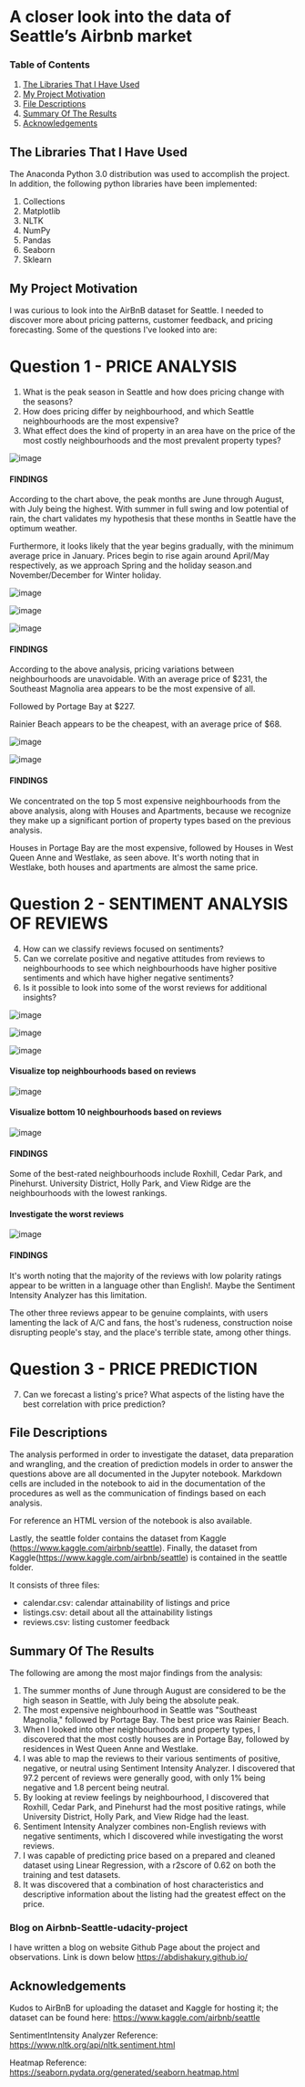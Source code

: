 # A closer look into the data of Seattle’s Airbnb market


### Table of Contents

1. [The Libraries That I Have Used](#libraries)
2. [My Project Motivation](#motivation)
3. [File Descriptions](#files)
4. [Summary Of The Results](#results)
5. [Acknowledgements](#acknowledgements)

## The Libraries That I Have Used <a name="libraries"></a>

The Anaconda Python 3.0 distribution was used to accomplish the project. In addition, the following python libraries have been implemented: 

1. Collections
2. Matplotlib 
3. NLTK
4. NumPy
5. Pandas
6. Seaborn
7. Sklearn

## My Project Motivation<a name="motivation"></a>

I was curious to look into the AirBnB dataset for Seattle. I needed to discover more about pricing patterns, customer feedback, and pricing forecasting. Some of the questions I've looked into are: 

# Question 1 - PRICE ANALYSIS

1. What is the peak season in Seattle and how does pricing change with the seasons?
2. How does pricing differ by neighbourhood, and which Seattle neighbourhoods are the most expensive?
3. What effect does the kind of property in an area have on the price of the most costly neighbourhoods and the most prevalent property types?

![image](https://user-images.githubusercontent.com/83236722/142714387-a5d24721-3cd0-43a1-b91c-1ee084032af7.png)

#### FINDINGS

According to the chart above, the peak months are June through August, with July being the highest.
With summer in full swing and low potential of rain, the chart validates my hypothesis that these months in Seattle have the optimum weather. 

Furthermore, it looks likely that the year begins gradually, with the minimum average price in January.
Prices begin to rise again around April/May respectively, as we approach Spring and the holiday season.and November/December for Winter holiday. 

![image](https://user-images.githubusercontent.com/83236722/142714474-a615c826-751c-4efe-afa0-27b7132103be.png)

![image](https://user-images.githubusercontent.com/83236722/142714500-10e6f40c-8e4a-47f4-86e8-6c81cc099e6d.png)

![image](https://user-images.githubusercontent.com/83236722/142714518-d86426c5-d275-4d3b-894d-4daaaacb132e.png)

#### FINDINGS

According to the above analysis, pricing variations between neighbourhoods are unavoidable.
With an average price of $231, the Southeast Magnolia area appears to be the most expensive of all. 

Followed by Portage Bay at $227.

Rainier Beach appears to be the cheapest, with an average price of $68.

![image](https://user-images.githubusercontent.com/83236722/142714553-0aaed328-0350-4185-842b-77c21eec42dc.png)

![image](https://user-images.githubusercontent.com/83236722/142714653-9d75a896-1b63-4686-8db1-957dbcaa6606.png)

#### FINDINGS

We concentrated on the top 5 most expensive neighbourhoods from the above analysis, along with Houses and Apartments, because we recognize they make up a significant portion of property types based on the previous analysis. 

Houses in Portage Bay are the most expensive, followed by Houses in West Queen Anne and Westlake, as seen above.
It's worth noting that in Westlake, both houses and apartments are almost the same price.  

# Question 2 - SENTIMENT ANALYSIS OF REVIEWS

4. How can we classify reviews focused on sentiments?
5. Can we correlate positive and negative attitudes from reviews to neighbourhoods to see which neighbourhoods have higher positive sentiments and which have higher negative sentiments?
6. Is it possible to look into some of the worst reviews for additional insights?

![image](https://user-images.githubusercontent.com/83236722/142714716-bf59726b-866e-40c9-9175-222ecc984d8c.png)

![image](https://user-images.githubusercontent.com/83236722/142714729-da857085-9d9f-45fa-9bdb-f42e8e04f34a.png)

![image](https://user-images.githubusercontent.com/83236722/142714749-08f93800-5957-4bb6-a037-6a64dc857580.png)

#### Visualize top neighbourhoods based on reviews
![image](https://user-images.githubusercontent.com/83236722/142714761-590d945d-4cfb-439d-9e87-28f1a22bd934.png)

#### Visualize bottom 10 neighbourhoods based on reviews
![image](https://user-images.githubusercontent.com/83236722/142714811-79544957-178c-41d1-9704-774f89543d25.png)

#### FINDINGS

Some of the best-rated neighbourhoods include Roxhill, Cedar Park, and Pinehurst.
University District, Holly Park, and View Ridge are the neighbourhoods with the lowest rankings. 

#### Investigate the worst reviews
![image](https://user-images.githubusercontent.com/83236722/142714837-5db08a3f-02c6-490e-b1a3-0f92facc3b52.png)

#### FINDINGS

It's worth noting that the majority of the reviews with low polarity ratings appear to be written in a language other than English!. Maybe the Sentiment Intensity Analyzer has this limitation.  

The other three reviews appear to be genuine complaints, with users lamenting the lack of A/C and fans, the host's rudeness, construction noise disrupting people's stay, and the place's terrible state, among other things. 


# Question 3 - PRICE PREDICTION
7. Can we forecast a listing's price? What aspects of the listing have the best correlation with price prediction?




## File Descriptions <a name="files"></a>

The analysis performed in order to investigate the dataset, data preparation and wrangling, and the creation of prediction models in order to answer the questions above are all documented in the Jupyter notebook. Markdown cells are included in the notebook to aid in the documentation of the procedures as well as the communication of findings based on each analysis. 

For reference an HTML version of the notebook is also available.

Lastly, the seattle folder contains the dataset from Kaggle (https://www.kaggle.com/airbnb/seattle).
Finally, the dataset from Kaggle(https://www.kaggle.com/airbnb/seattle) is contained in the seattle folder.
 
It consists of three files: 
- calendar.csv: calendar attainability of listings and price
- listings.csv: detail about all the attainability listings
- reviews.csv: listing customer feedback

## Summary Of The Results<a name="results"></a>

The following are among the most major findings from the analysis:

1. The summer months of June through August are considered to be the high season in Seattle, with July being the absolute peak. 
2. The most expensive neighbourhood in Seattle was "Southeast Magnolia," followed by Portage Bay. The best price was Rainier Beach.
3. When I looked into other neighbourhoods and property types, I discovered that the most costly houses are in Portage Bay, followed by residences in West Queen Anne and Westlake. 
4. I was able to map the reviews to their various sentiments of positive, negative, or neutral using Sentiment Intensity Analyzer. I discovered that 97.2 percent of reviews were generally good, with only 1% being negative and 1.8 percent being neutral.
5. By looking at review feelings by neighbourhood, I discovered that Roxhill, Cedar Park, and Pinehurst had the most positive ratings, while University District, Holly Park, and View Ridge had the least.
6. Sentiment Intensity Analyzer combines non-English reviews with negative sentiments, which I discovered while investigating the worst reviews. 
7. I was capable of predicting price based on a prepared and cleaned dataset using Linear Regression, with a r2score of 0.62 on both the training and test datasets.
8. It was discovered that a combination of host characteristics and descriptive information about the listing had the greatest effect on the price.

### Blog on Airbnb-Seattle-udacity-project
I have written a blog on website Github Page about the project and observations. Link is down below
https://abdishakury.github.io/

## Acknowledgements<a name="acknowledgements"></a>

Kudos to AirBnB for uploading the dataset and Kaggle for hosting it; the dataset can be found here: https://www.kaggle.com/airbnb/seattle

SentimentIntensity Analyzer Reference: https://www.nltk.org/api/nltk.sentiment.html

Heatmap Reference: https://seaborn.pydata.org/generated/seaborn.heatmap.html
